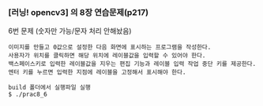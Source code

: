 ### [러닝! opencv3] 의 8장 연습문제(p217)  
6번 문제 (숫자만 가능/문자 처리 안해놨음)
~~~
이미지를 만들고 0값으로 설정한 다음 화면에 표시하는 프로그램을 작성한다.
사용자가 위치를 클릭하면 해당 위치에 레이블값을 입력할 수 있어야 한다.
백스페이스키로 입력한 레이블값을 지우는 편집 기능과 레이블 입력 작업 중단 키를 제공한다.
엔터 키를 누르면 입력한 지점에 레이블을 고정해서 표시해야 한다.
~~~

```
build 폴더에서 실행파일 실행
$ ./prac8_6
```
